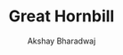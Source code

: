 ---
#YAML part
layout: post
title: Great Hornbill
author: Akshay Bharadwaj
description: "Hornbill on a tree"
categories: pictures
image: "/assets/images/Pictures/Great_Hornbill-Akshay_Bharadwaj.jpeg"
---